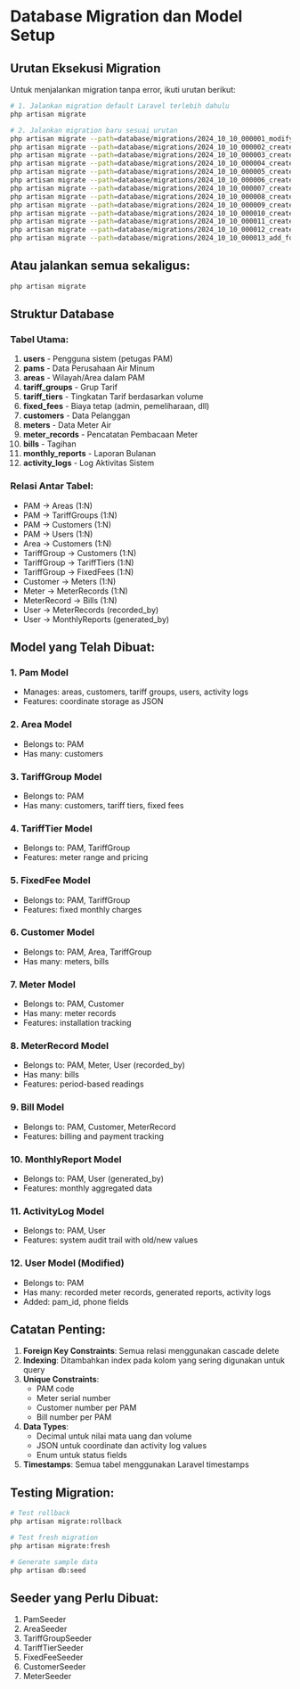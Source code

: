 # Database Migration dan Model Setup

## Urutan Eksekusi Migration

Untuk menjalankan migration tanpa error, ikuti urutan berikut:

```bash
# 1. Jalankan migration default Laravel terlebih dahulu
php artisan migrate

# 2. Jalankan migration baru sesuai urutan
php artisan migrate --path=database/migrations/2024_10_10_000001_modify_users_table.php
php artisan migrate --path=database/migrations/2024_10_10_000002_create_pams_table.php
php artisan migrate --path=database/migrations/2024_10_10_000003_create_areas_table.php
php artisan migrate --path=database/migrations/2024_10_10_000004_create_tariff_groups_table.php
php artisan migrate --path=database/migrations/2024_10_10_000005_create_tariff_tiers_table.php
php artisan migrate --path=database/migrations/2024_10_10_000006_create_fixed_fees_table.php
php artisan migrate --path=database/migrations/2024_10_10_000007_create_customers_table.php
php artisan migrate --path=database/migrations/2024_10_10_000008_create_meters_table.php
php artisan migrate --path=database/migrations/2024_10_10_000009_create_meter_records_table.php
php artisan migrate --path=database/migrations/2024_10_10_000010_create_bills_table.php
php artisan migrate --path=database/migrations/2024_10_10_000011_create_monthly_reports_table.php
php artisan migrate --path=database/migrations/2024_10_10_000012_create_activity_logs_table.php
php artisan migrate --path=database/migrations/2024_10_10_000013_add_foreign_key_to_users_table.php
```

## Atau jalankan semua sekaligus:
```bash
php artisan migrate
```

## Struktur Database

### Tabel Utama:
1. **users** - Pengguna sistem (petugas PAM)
2. **pams** - Data Perusahaan Air Minum
3. **areas** - Wilayah/Area dalam PAM
4. **tariff_groups** - Grup Tarif
5. **tariff_tiers** - Tingkatan Tarif berdasarkan volume
6. **fixed_fees** - Biaya tetap (admin, pemeliharaan, dll)
7. **customers** - Data Pelanggan
8. **meters** - Data Meter Air
9. **meter_records** - Pencatatan Pembacaan Meter
10. **bills** - Tagihan
11. **monthly_reports** - Laporan Bulanan
12. **activity_logs** - Log Aktivitas Sistem

### Relasi Antar Tabel:
- PAM → Areas (1:N)
- PAM → TariffGroups (1:N)
- PAM → Customers (1:N)
- PAM → Users (1:N)
- Area → Customers (1:N)
- TariffGroup → Customers (1:N)
- TariffGroup → TariffTiers (1:N)
- TariffGroup → FixedFees (1:N)
- Customer → Meters (1:N)
- Meter → MeterRecords (1:N)
- MeterRecord → Bills (1:N)
- User → MeterRecords (recorded_by)
- User → MonthlyReports (generated_by)

## Model yang Telah Dibuat:

### 1. Pam Model
- Manages: areas, customers, tariff groups, users, activity logs
- Features: coordinate storage as JSON

### 2. Area Model
- Belongs to: PAM
- Has many: customers

### 3. TariffGroup Model
- Belongs to: PAM
- Has many: customers, tariff tiers, fixed fees

### 4. TariffTier Model
- Belongs to: PAM, TariffGroup
- Features: meter range and pricing

### 5. FixedFee Model
- Belongs to: PAM, TariffGroup
- Features: fixed monthly charges

### 6. Customer Model
- Belongs to: PAM, Area, TariffGroup
- Has many: meters, bills

### 7. Meter Model
- Belongs to: PAM, Customer
- Has many: meter records
- Features: installation tracking

### 8. MeterRecord Model
- Belongs to: PAM, Meter, User (recorded_by)
- Has many: bills
- Features: period-based readings

### 9. Bill Model
- Belongs to: PAM, Customer, MeterRecord
- Features: billing and payment tracking

### 10. MonthlyReport Model
- Belongs to: PAM, User (generated_by)
- Features: monthly aggregated data

### 11. ActivityLog Model
- Belongs to: PAM, User
- Features: system audit trail with old/new values

### 12. User Model (Modified)
- Belongs to: PAM
- Has many: recorded meter records, generated reports, activity logs
- Added: pam_id, phone fields

## Catatan Penting:

1. **Foreign Key Constraints**: Semua relasi menggunakan cascade delete
2. **Indexing**: Ditambahkan index pada kolom yang sering digunakan untuk query
3. **Unique Constraints**: 
   - PAM code
   - Meter serial number
   - Customer number per PAM
   - Bill number per PAM
4. **Data Types**: 
   - Decimal untuk nilai mata uang dan volume
   - JSON untuk coordinate dan activity log values
   - Enum untuk status fields
5. **Timestamps**: Semua tabel menggunakan Laravel timestamps

## Testing Migration:

```bash
# Test rollback
php artisan migrate:rollback

# Test fresh migration
php artisan migrate:fresh

# Generate sample data
php artisan db:seed
```

## Seeder yang Perlu Dibuat:
1. PamSeeder
2. AreaSeeder  
3. TariffGroupSeeder
4. TariffTierSeeder
5. FixedFeeSeeder
6. CustomerSeeder
7. MeterSeeder